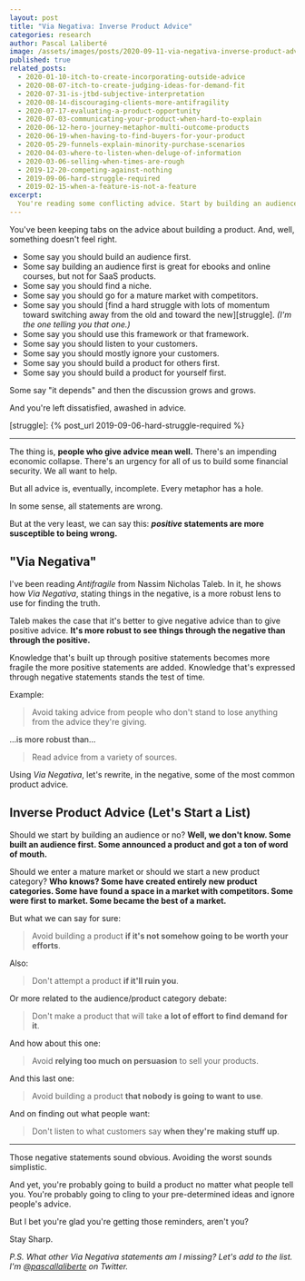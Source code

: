 ```yaml
---
layout: post
title: "Via Negativa: Inverse Product Advice"
categories: research
author: Pascal Laliberté
image: /assets/images/posts/2020-09-11-via-negativa-inverse-product-advice.jpg
published: true
related_posts:
  - 2020-01-10-itch-to-create-incorporating-outside-advice
  - 2020-08-07-itch-to-create-judging-ideas-for-demand-fit
  - 2020-07-31-is-jtbd-subjective-interpretation
  - 2020-08-14-discouraging-clients-more-antifragility
  - 2020-07-17-evaluating-a-product-opportunity
  - 2020-07-03-communicating-your-product-when-hard-to-explain
  - 2020-06-12-hero-journey-metaphor-multi-outcome-products
  - 2020-06-19-when-having-to-find-buyers-for-your-product
  - 2020-05-29-funnels-explain-minority-purchase-scenarios
  - 2020-04-03-where-to-listen-when-deluge-of-information
  - 2020-03-06-selling-when-times-are-rough
  - 2019-12-20-competing-against-nothing
  - 2019-09-06-hard-struggle-required
  - 2019-02-15-when-a-feature-is-not-a-feature
excerpt:
  You're reading some conflicting advice. Start by building an audience or no? Listen to your customers or ignore product research? Via Negativa, using a negative lens, might cut to the basics a little better. Let's try some inverse product advice.
---
```


You've been keeping tabs on the advice about building a product. And, well, something doesn't feel right.

* Some say you should build an audience first.
* Some say building an audience first is great for ebooks and online courses, but not for SaaS products.
* Some say you should find a niche.
* Some say you should go for a mature market with competitors.
* Some say you should [find a hard struggle with lots of momentum toward switching away from the old and toward the new][struggle]. _(I'm the one telling you that one.)_
* Some say you should use this framework or that framework.
* Some say you should listen to your customers.
* Some say you should mostly ignore your customers.
* Some say you should build a product for others first.
* Some say you should build a product for yourself first.

Some say "it depends" and then the discussion grows and grows.

And you're left dissatisfied, awashed in advice.

[struggle]: {% post_url 2019-09-06-hard-struggle-required %}

---

The thing is, **people who give advice mean well.** There's an impending economic collapse. There's an urgency for all of us to build some financial security. We all want to help.

But all advice is, eventually, incomplete. Every metaphor has a hole.

In some sense, all statements are wrong.

But at the very least, we can say this: **_positive_ statements are more susceptible to being wrong.**

## "Via Negativa"

I've been reading _Antifragile_ from Nassim Nicholas Taleb. In it, he shows how _Via Negativa_, stating things in the negative, is a more robust lens to use for finding the truth.

Taleb makes the case that it's better to give negative advice than to give positive advice. **It's more robust to see things through the negative than through the positive.**

Knowledge that's built up through positive statements becomes more fragile the more positive statements are added. Knowledge that's expressed through negative statements stands the test of time.

Example:

> Avoid taking advice from people who don't stand to lose anything from the advice they're giving.

...is more robust than...

> Read advice from a variety of sources.

Using _Via Negativa_, let's rewrite, in the negative, some of the most common product advice.

## Inverse Product Advice (Let's Start a List)

Should we start by building an audience or no? **Well, we don't know. Some built an audience first. Some announced a product and got a ton of word of mouth.** 

Should we enter a mature market or should we start a new product category? **Who knows? Some have created entirely new product categories. Some have found a space in a market with competitors. Some were first to market. Some became the best of a market.**

But what we can say for sure:

> Avoid building a product **if it's not somehow going to be worth your efforts**.

Also:

> Don't attempt a product **if it'll ruin you**.

Or more related to the audience/product category debate:

> Don't make a product that will take **a lot of effort to find demand for it**.

And how about this one:

> Avoid **relying too much on persuasion** to sell your products.

And this last one:

> Avoid building a product **that nobody is going to want to use**.

And on finding out what people want:

> Don't listen to what customers say **when they're making stuff up**.

---

Those negative statements sound obvious. Avoiding the worst sounds simplistic.

And yet, you're probably going to build a product no matter what people tell you. You're probably going to cling to your pre-determined ideas and ignore people's advice.

But I bet you're glad you're getting those reminders, aren't you?

Stay Sharp.

_P.S. What other Via Negativa statements am I missing? Let's add to the list. I'm [@pascallaliberte][twitter] on Twitter._

[twitter]: https://twitter.com/pascallaliberte
